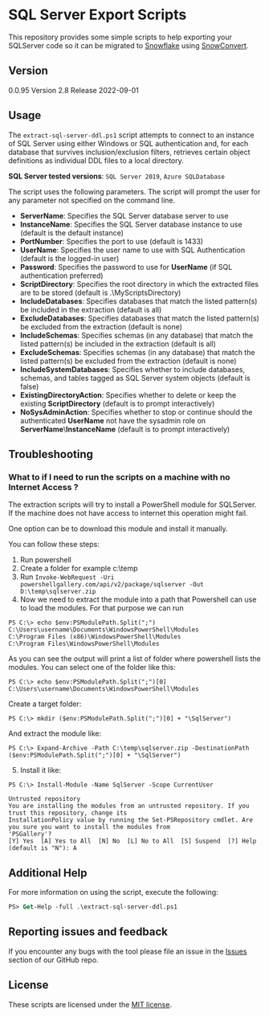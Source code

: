 # SQL Server Export Scripts

This repository provides some simple scripts to help exporting your SQLServer code so it can be migrated to [Snowflake](https://www.snowflake.com/) using [SnowConvert](https://docs.snowconvert.com/snowconvert/for-transactsql/introduction).

## Version
0.0.95
Version 2.8
Release 2022-09-01

## Usage

The `extract-sql-server-ddl.ps1` script attempts to connect to an instance of SQL Server using either Windows or SQL authentication and, for each database that survives inclusion/exclusion filters, retrieves certain object definitions as individual DDL files to a local directory. 

**SQL Server tested versions**: `SQL Server 2019`, `Azure SQLDatabase`

The script uses the following parameters.  The script will prompt the user for any parameter not specified on the command line.

* **ServerName**: Specifies the SQL Server database server to use
* **InstanceName**: Specifies the SQL Server database instance to use (default is the default instance)
* **PortNumber**: Specifies the port to use (default is 1433)
* **UserName**: Specifies the user name to use with SQL Authentication (default is the logged-in user)
* **Password**: Specifies the password to use for **UserName** (if SQL authentication preferred)
* **ScriptDirectory**: Specifies the root directory in which the extracted files are to be stored (default is .\MyScriptsDirectory)
* **IncludeDatabases**: Specifies databases that match the listed pattern(s) be included in the extraction (default is all)
* **ExcludeDatabases**: Specifies databases that match the listed pattern(s) be excluded from the extraction (default is none)
* **IncludeSchemas**: Specifies schemas (in any database) that match the listed pattern(s) be included in the extraction (default is all)
* **ExcludeSchemas**: Specifies schemas (in any database) that match the listed pattern(s) be excluded from the extraction (default is none)
* **IncludeSystemDatabases**: Specifies whether to include databases, schemas, and tables tagged as SQL Server system objects (default is false)
* **ExistingDirectoryAction**: Specifies whether to delete or keep the existing **ScriptDirectory** (default is to prompt interactively)
* **NoSysAdminAction**: Specifies whether to stop or continue should the authenticated **UserName** not have the sysadmin role on **ServerName**\\**InstanceName** (default is to prompt interactively)

## Troubleshooting

### What to if I need to run the scripts on a machine with no Internet Access ?

The extraction scripts will try to install a PowerShell module for SQLServer. If the machine does not have access to internet this operation might fail.

One option can be to download this module and install it manually.

You can follow these steps:

1. Run powershell
2. Create a folder for example c:\temp
3. Run `Invoke-WebRequest -Uri powershellgallery.com/api/v2/package/sqlserver -Out D:\temp\sqlserver.zip`
4. Now we need to extract the module into a path that Powershell can use to load the modules. For that purpose we can run 
```
PS C:\> echo $env:PSModulePath.Split(";")
C:\Users\username\Documents\WindowsPowerShell\Modules
C:\Program Files (x86)\WindowsPowerShell\Modules
C:\Program Files\WindowsPowerShell\Modules
```
As you can see the output will print a list of folder where powershell lists the modules. 
You can select one of the folder like this:
```
PS C:\> echo $env:PSModulePath.Split(";")[0]
C:\Users\username\Documents\WindowsPowerShell\Modules
```
Create a target folder:
```
PS C:\> mkdir ($env:PSModulePath.Split(";")[0] + "\SqlServer")
```

And extract the module like:
```
PS C:\> Expand-Archive -Path C:\temp\sqlserver.zip -DestinationPath ($env:PSModulePath.Split(";")[0] + "\SqlServer")
```

5. Install it like:
```
PS C:\> Install-Module -Name SqlServer -Scope CurrentUser

Untrusted repository
You are installing the modules from an untrusted repository. If you trust this repository, change its
InstallationPolicy value by running the Set-PSRepository cmdlet. Are you sure you want to install the modules from
'PSGallery'?
[Y] Yes  [A] Yes to All  [N] No  [L] No to All  [S] Suspend  [?] Help (default is "N"): A
```

## Additional Help

For more information on using the script, execute the following:
```ps
PS> Get-Help -full .\extract-sql-server-ddl.ps1
```

## Reporting issues and feedback

If you encounter any bugs with the tool please file an issue in the
[Issues](https://github.com/Snowflake-Labs/SC.DDLExportScripts/issues) section of our GitHub repo.

## License

These scripts are licensed under the [MIT license](https://github.com/Snowflake-Labs/SC.DDLExportScripts/blob/main/SQLServer/License.txt).
